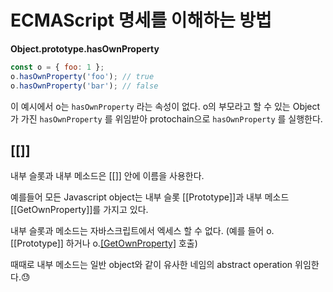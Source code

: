 # ECMAScript 명세를 이해하는 방법

**Object.prototype.hasOwnProperty**

```js
const o = { foo: 1 };
o.hasOwnProperty('foo'); // true
o.hasOwnProperty('bar'); // false
```

이 예시에서 o는 `hasOwnProperty` 라는 속성이 없다. o의 부모라고 할 수 있는 Object가 가진 `hasOwnProperty` 를 위임받아 protochain으로 `hasOwnProperty` 를 실행한다.






## [[]]

내부 슬롯과 내부 메소드은 [[]] 안에 이름을 사용한다.

예를들어 모든 Javascript object는 내부 슬롯 [[Prototype]]과 내부 메소드 [[GetOwnProperty]]를 가지고 있다.

내부 슬롯과 메소드는 자바스크립트에서 엑세스 할 수 없다. (예를 들어 o.[[Prototype]] 하거나 o.[[GetOwnProperty]]() 호출)

때때로 내부 메소드는 일반 object와 같이 유사한 네임의 abstract operation 위임한다.😓

